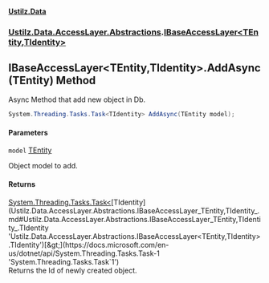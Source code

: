 #### [Ustilz.Data](index.md 'index')
### [Ustilz.Data.AccessLayer.Abstractions](Ustilz.Data.AccessLayer.Abstractions.md 'Ustilz.Data.AccessLayer.Abstractions').[IBaseAccessLayer&lt;TEntity,TIdentity&gt;](Ustilz.Data.AccessLayer.Abstractions.IBaseAccessLayer_TEntity,TIdentity_.md 'Ustilz.Data.AccessLayer.Abstractions.IBaseAccessLayer<TEntity,TIdentity>')

## IBaseAccessLayer<TEntity,TIdentity>.AddAsync(TEntity) Method

Async Method that add new object in Db.

```csharp
System.Threading.Tasks.Task<TIdentity> AddAsync(TEntity model);
```
#### Parameters

<a name='Ustilz.Data.AccessLayer.Abstractions.IBaseAccessLayer_TEntity,TIdentity_.AddAsync(TEntity).model'></a>

`model` [TEntity](Ustilz.Data.AccessLayer.Abstractions.IBaseAccessLayer_TEntity,TIdentity_.md#Ustilz.Data.AccessLayer.Abstractions.IBaseAccessLayer_TEntity,TIdentity_.TEntity 'Ustilz.Data.AccessLayer.Abstractions.IBaseAccessLayer<TEntity,TIdentity>.TEntity')

Object model to add.

#### Returns
[System.Threading.Tasks.Task&lt;](https://docs.microsoft.com/en-us/dotnet/api/System.Threading.Tasks.Task-1 'System.Threading.Tasks.Task`1')[TIdentity](Ustilz.Data.AccessLayer.Abstractions.IBaseAccessLayer_TEntity,TIdentity_.md#Ustilz.Data.AccessLayer.Abstractions.IBaseAccessLayer_TEntity,TIdentity_.TIdentity 'Ustilz.Data.AccessLayer.Abstractions.IBaseAccessLayer<TEntity,TIdentity>.TIdentity')[&gt;](https://docs.microsoft.com/en-us/dotnet/api/System.Threading.Tasks.Task-1 'System.Threading.Tasks.Task`1')  
Returns the Id of newly created object.